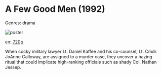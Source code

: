 # A Few Good Men (1992)

Genres: drama

![poster](http://image.tmdb.org/t/p/w500/WgWLwk55YaXFZdlMnPJTKlxGcz.jpg)

en:
  [720p](magnet:?xt=urn:btih:BE604042FBCFDCA2DA4A639B5602BA375C19B588&tr=udp://glotorrents.pw:6969/announce&tr=udp://tracker.opentrackr.org:1337/announce&tr=udp://torrent.gresille.org:80/announce&tr=udp://tracker.openbittorrent.com:80&tr=udp://tracker.coppersurfer.tk:6969&tr=udp://tracker.leechers-paradise.org:6969&tr=udp://p4p.arenabg.ch:1337&tr=udp://tracker.internetwarriors.net:1337)
  


When cocky military lawyer Lt. Daniel Kaffee and his co-counsel, Lt. Cmdr. JoAnne Galloway, are assigned to a murder case, they uncover a hazing ritual that could implicate high-ranking officials such as shady Col. Nathan Jessep.